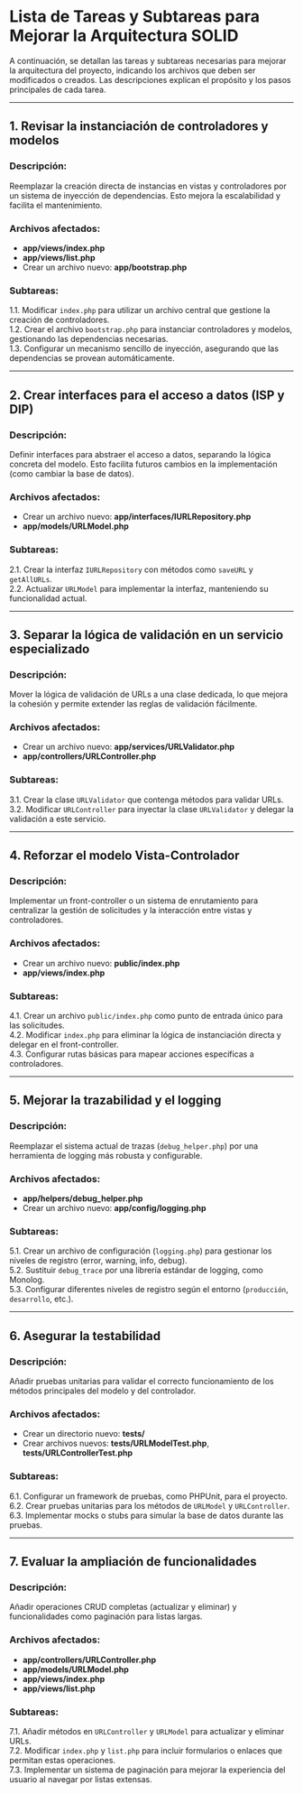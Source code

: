 # Lista de Tareas y Subtareas para Mejorar la Arquitectura SOLID

A continuación, se detallan las tareas y subtareas necesarias para mejorar la arquitectura del proyecto, indicando los archivos que deben ser modificados o creados. Las descripciones explican el propósito y los pasos principales de cada tarea.

---

## 1. Revisar la instanciación de controladores y modelos

### Descripción:
Reemplazar la creación directa de instancias en vistas y controladores por un sistema de inyección de dependencias. Esto mejora la escalabilidad y facilita el mantenimiento.

### Archivos afectados:
- **app/views/index.php**
- **app/views/list.php**
- Crear un archivo nuevo: **app/bootstrap.php**

### Subtareas:
1.1. Modificar `index.php` para utilizar un archivo central que gestione la creación de controladores.  
1.2. Crear el archivo `bootstrap.php` para instanciar controladores y modelos, gestionando las dependencias necesarias.  
1.3. Configurar un mecanismo sencillo de inyección, asegurando que las dependencias se provean automáticamente.

---

## 2. Crear interfaces para el acceso a datos (ISP y DIP)

### Descripción:
Definir interfaces para abstraer el acceso a datos, separando la lógica concreta del modelo. Esto facilita futuros cambios en la implementación (como cambiar la base de datos).

### Archivos afectados:
- Crear un archivo nuevo: **app/interfaces/IURLRepository.php**
- **app/models/URLModel.php**

### Subtareas:
2.1. Crear la interfaz `IURLRepository` con métodos como `saveURL` y `getAllURLs`.  
2.2. Actualizar `URLModel` para implementar la interfaz, manteniendo su funcionalidad actual.

---

## 3. Separar la lógica de validación en un servicio especializado

### Descripción:
Mover la lógica de validación de URLs a una clase dedicada, lo que mejora la cohesión y permite extender las reglas de validación fácilmente.

### Archivos afectados:
- Crear un archivo nuevo: **app/services/URLValidator.php**
- **app/controllers/URLController.php**

### Subtareas:
3.1. Crear la clase `URLValidator` que contenga métodos para validar URLs.  
3.2. Modificar `URLController` para inyectar la clase `URLValidator` y delegar la validación a este servicio.

---

## 4. Reforzar el modelo Vista-Controlador

### Descripción:
Implementar un front-controller o un sistema de enrutamiento para centralizar la gestión de solicitudes y la interacción entre vistas y controladores.

### Archivos afectados:
- Crear un archivo nuevo: **public/index.php**
- **app/views/index.php**

### Subtareas:
4.1. Crear un archivo `public/index.php` como punto de entrada único para las solicitudes.  
4.2. Modificar `index.php` para eliminar la lógica de instanciación directa y delegar en el front-controller.  
4.3. Configurar rutas básicas para mapear acciones específicas a controladores.

---

## 5. Mejorar la trazabilidad y el logging

### Descripción:
Reemplazar el sistema actual de trazas (`debug_helper.php`) por una herramienta de logging más robusta y configurable.

### Archivos afectados:
- **app/helpers/debug_helper.php**
- Crear un archivo nuevo: **app/config/logging.php**

### Subtareas:
5.1. Crear un archivo de configuración (`logging.php`) para gestionar los niveles de registro (error, warning, info, debug).  
5.2. Sustituir `debug_trace` por una librería estándar de logging, como Monolog.  
5.3. Configurar diferentes niveles de registro según el entorno (`producción`, `desarrollo`, etc.).

---

## 6. Asegurar la testabilidad

### Descripción:
Añadir pruebas unitarias para validar el correcto funcionamiento de los métodos principales del modelo y del controlador.

### Archivos afectados:
- Crear un directorio nuevo: **tests/**
- Crear archivos nuevos: **tests/URLModelTest.php**, **tests/URLControllerTest.php**

### Subtareas:
6.1. Configurar un framework de pruebas, como PHPUnit, para el proyecto.  
6.2. Crear pruebas unitarias para los métodos de `URLModel` y `URLController`.  
6.3. Implementar mocks o stubs para simular la base de datos durante las pruebas.

---

## 7. Evaluar la ampliación de funcionalidades

### Descripción:
Añadir operaciones CRUD completas (actualizar y eliminar) y funcionalidades como paginación para listas largas.

### Archivos afectados:
- **app/controllers/URLController.php**
- **app/models/URLModel.php**
- **app/views/index.php**
- **app/views/list.php**

### Subtareas:
7.1. Añadir métodos en `URLController` y `URLModel` para actualizar y eliminar URLs.  
7.2. Modificar `index.php` y `list.php` para incluir formularios o enlaces que permitan estas operaciones.  
7.3. Implementar un sistema de paginación para mejorar la experiencia del usuario al navegar por listas extensas.
